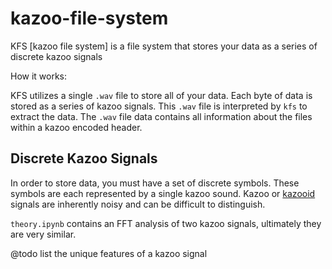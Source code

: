 # kazoo-file-system

KFS [kazoo file system] is a file system that stores your data as a series of discrete kazoo signals

How it works:

KFS utilizes a single `.wav` file to store all of your data. Each byte of data
is stored as a series of kazoo signals. This `.wav` file is interpreted by `kfs`
to extract the data. The `.wav` file data contains all information about the
files within a kazoo encoded header.

## Discrete Kazoo Signals

In order to store data, you must have a set of discrete symbols. These symbols
are each represented by a single kazoo sound. Kazoo or [kazooid](http://kazoologist.org/What_Is.html)
signals are inherently noisy and can be difficult to distinguish.

`theory.ipynb` contains an FFT analysis of two kazoo signals, ultimately they
are very similar.

@todo list the unique features of a kazoo signal